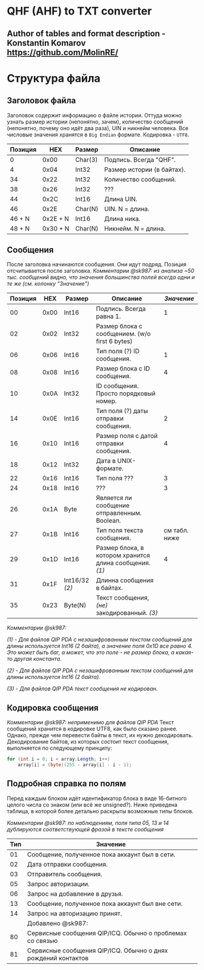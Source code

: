 # QHF (AHF) to TXT converter ##

## Author of tables and format description - Konstantin Komarov https://github.com/MolinRE/ ##

# Структура файла #

## Заголовок файла ##

Заголовок содержит информацию о файле истории. Оттуда можно узнать размер истории (непонятно, зачем), количество сообщений (непонятно, почему оно идёт два раза), UIN и никнейм человека. Все числовые значения хранятся в `Big Endian` формате. Кодировка - `UTF8`.

Позиция | HEX | Размер | Описание
------------- | ------------- | ------------- | -------------
0 | 0x00 | Char(3) | Подпись. Всегда "QHF".
4 | 0x04 | Int32 | Размер истории (в байтах).
34 | 0x22 | Int32 | Количество сообщений.
38 | 0x26 | Int32 | ???
44 | 0x2C | Int16 | Длина UIN.
46 | 0x2E | Char(N) | UIN. N = длина.
46 + N | 0x2E + N | Int16 | Длина ника.
48 + N | 0x30 + N | Char(N) | Никнейм. N = длина.

## Сообщения ##
После заголовка начинаются сообщения. Они идут подряд. Позиция отсчитывается после заголовка.
_Комментарии @sk987: из анализа ~50 тыс. сообщений видно, что значения большинства полей 
всегда одни и те же (см. колонку "Значение")_ 

Позиция | HEX | Размер | Описание | _Значение_
------------- | ------------- | ------------- | -------------  | -------------
00 | 0x00 | Int16 | Подпись. Всегда равна 1. | 1
02 | 0x02 | Int32 | Размер блока с сообщением. (w/o first 6 bytes)
06 | 0x06 | Int16 | Тип поля (?) ID сообщения. | 1
08 | 0x08 | Int16 | Размер блока с ID сообщения. | 4
10 | 0x0A | Int32 | ID сообщения. Просто порядковый номер. 
14 | 0x0E | Int16 | Тип поля (?) даты отправки сообщения. | 2
16 | 0x10 | Int16 | Размер поля с датой отправки сообщения. | 4
18 | 0x12 | Int32 | Дата в UNIX-формате.
22 | 0x16 | Int16 | Тип поля ??? | 3
24 | 0x18 | Int16 | ??? | 3
26 | 0x1A | Byte | Является ли сообщение отправленным. Boolean.
27 | 0x1B | Int16 | Тип поля текста сообщения. | см табл. ниже
29 | 0x1D | Int16 | Размер блока, в котором хранится длина сообщения. _(1)_ | 4
31 | 0x1F | Int16/32 _(2)_ | Длинна сообщения в байтах.
35 | 0x23 | Byte(N) | Текст сообщения, _(не)_ закодированный. _(3)_
_Комментарии @sk987:_

_(1) - Для файлов QIP PDA c незашифрованным текстом сообщений для длины используется Int16 (2 байта), а значение 
поля 0x1D все равно 4. Это может быть баг, а может, что это поле - не размер блока, а какая-то другая константа._

_(2) - Для файлов QIP PDA c незашифрованным текстом сообщений для длины используется Int16 (2 байта)._

_(3) - Для файлов QIP PDA текст сообщения не кодирован._

## Кодировка сообщения ##
_Комментарии @sk987: неприменимо для файлов QIP PDA_
Текст сообщений хранится в кодировке UTF8, как было сказано ранее. Однако, прежде чем перевести байты в текст, их нужно декодировать. Декодирование байтов, из которых состоит текст сообщения, выполняется по следующему принципу:
```csharp
for (int i = 0; i < array.Length; i++)
    array[i] = (byte)(255 - array[i] - i - 1);
```

## Подробная справка по полям ##
Перед каждым блоком идёт идентификатор блока в виде 16-битного целого числа со знаком (или всё же unsigned?). Ниже приведена таблица, в которой более детально раскрыты возможные типы блоков.

_Комментарии @sk987: по наблюдениям, поля типа 05, 13 и 14 дублируются соответствующей фразой в тексте сообщения_

Тип | Значение
------------- | -------------
01 | Сообщение, полученное пока аккаунт был в сети.
02 | Дата отправки сообщения.
03 | Отправитель сообщения.
05 | Запрос авторизации.
06 | Запрос на добавление в друзья.
13 | Сообщение, полученное пока аккаунт был вне сети.
14 | Запрос на авторизацию принят.
| | Добавлено @sk987:
80 | Сервисные сообщения QIP/ICQ. Обычно о проблемах со связью
81 | Сервисные сообщения QIP/ICQ. Обычно о днях рождений контактов